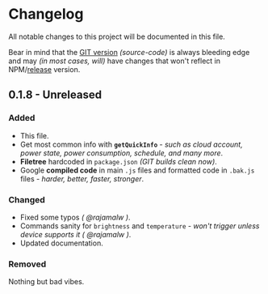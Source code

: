 # Changelog

All notable changes to this project will be documented in this file.

Bear in mind that the [GIT version](https://github.com/mental05/node-red-contrib-tplink-iot) *(source-code)* is always bleeding edge and may *(in most cases, will)* have changes that won't reflect in NPM/[release](https://github.com/mental05/node-red-contrib-tplink-iot/releases) version.

## 0.1.8 - Unreleased

### Added

- This file.
- Get most common info with **`getQuickInfo`** - *such as cloud account, power state, power consumption,  schedule, and many more*.
- **Filetree** hardcoded in `package.json` *(GIT builds clean now)*.
- Google **compiled code** in main `.js` files and formatted code in `.bak.js` files *- harder, better, faster, stronger*.

### Changed

- Fixed some typos *( @rajamalw )*.
- Commands sanity for `brightness` and `temperature` *- won't trigger unless device supports it ( @rajamalw )*.
- Updated documentation.

### Removed

Nothing but bad vibes.
